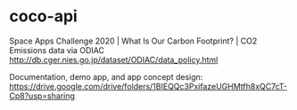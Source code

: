 # coco-api
Space Apps Challenge 2020 | What Is Our Carbon Footprint? | CO2 Emissions data via ODIAC http://db.cger.nies.go.jp/dataset/ODIAC/data_policy.html

Documentation, demo app, and app concept design:
https://drive.google.com/drive/folders/1BIEQQc3PxifazeUGHMtfh8xQC7cT-Cp8?usp=sharing
